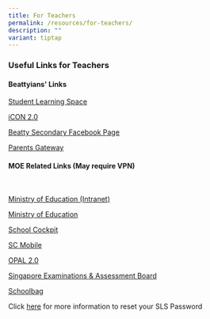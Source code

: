 ```yaml
---
title: For Teachers
permalink: /resources/for-teachers/
description: ""
variant: tiptap
---
```

<h3><strong>Useful Links for Teachers</strong></h3>
<h4><strong>Beattyians' Links</strong></h4>
<p></p>
<p><a href="https://vle.learning.moe.edu.sg/login" rel="noopener noreferrer nofollow" target="_blank">Student Learning Space</a>
</p>
<p></p>
<p><a href="https://icon.moe.edu.sg/" rel="noopener noreferrer nofollow" target="_blank">iCON 2.0</a>
</p>
<p></p>
<p><a href="https://www.facebook.com/Beatty-Secondary-School-Non-Vi-Sed-Arte-336733456925160/" rel="noopener noreferrer nofollow" target="_blank">Beatty Secondary Facebook Page</a>
</p>
<p></p>
<p><a href="https://pg.moe.edu.sg/" rel="noopener noreferrer nofollow" target="_blank">Parents Gateway</a>
</p>
<h4><strong>MOE Related Links (May require VPN)</strong></h4>
<p>
<br>
</p>
<p></p>
<p><a href="https://intranet.moe.gov.sg/" rel="noopener noreferrer nofollow" target="_blank">Ministry of Education (Intranet)</a>
</p>
<p></p>
<p><a href="https://www.moe.gov.sg/" rel="noopener noreferrer nofollow" target="_blank">Ministry of Education</a>
</p>
<p></p>
<p><a href="https://schoolcockpit.moe.gov.sg/" rel="noopener noreferrer nofollow" target="_blank">School Cockpit</a>
</p>
<p></p>
<p><a href="https://scmobile.moe.edu.sg/" rel="noopener noreferrer nofollow" target="_blank">SC Mobile</a>
</p>
<p></p>
<p><a href="https://idm.opal2.moe.edu.sg/" rel="noopener noreferrer nofollow" target="_blank">OPAL 2.0</a>
</p>
<p></p>
<p><a href="http://www.seab.gov.sg/" rel="noopener noreferrer nofollow" target="_blank">Singapore Examinations &amp; Assessment Board</a>
</p>
<p></p>
<p><a href="https://www.schoolbag.edu.sg/" rel="noopener noreferrer nofollow" target="_blank">Schoolbag</a>
</p>
<p>Click&nbsp;<a href="https://staging.d20c7gu3ctms61.amplifyapp.com/useful-links/singapore-sls/" rel="noopener noreferrer nofollow" target="_blank">here</a>&nbsp;for
more information to reset your SLS Password</p>